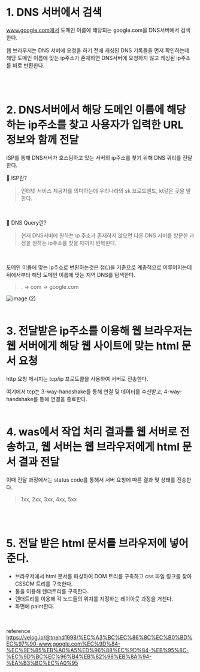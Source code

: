 # 1. DNS 서버에서 검색

www.google.com에서 도메인 이름에 해당되는 google.com을 DNS서버에서 검색한다.

웹 브라우저는 DNS 서버에 요청을 하기 전에 캐싱된 DNS 기록들을 먼저 확인하는데 해당 도메인 이름에 맞는 ip주소가 존재하면 DNS서버에 요청하지 않고 캐싱된 ip주소를 바로 반환한다.

<br><br>


# 2. DNS서버에서 해당 도메인 이름에 해당하는 ip주소를 찾고 사용자가 입력한 URL 정보와 함께 전달

ISP를 통해 DNS서버가 호스팅하고 있는 서버의 ip주소를 찾기 위해 DNS 쿼리를 전달한다.
<br>

🤔 ISP란?

> 인터넷 서비스 제공자를 의미하는데 우리나라의 sk 브로드밴드, kt같은 곳을 말한다.
> 
<br>

🤔 DNS Query란?

> 현재 DNS서버에 원하는 ip 주소가 존재하지 않으면 다른 DNS 서버를 방문한 과정을 원하는 ip주소를 찾을 때까지 반복한다.
> 
<br>

도메인 이름에 맞는 ip주소로 변환하는것은 점(.)을 기준으로 계층적으로 이루어지는데 뒤에서부터 해당 도메인 이름에 맞는 지역 DNS를 탐색한다.

> . → com → google.com

![image (2)](https://github.com/CS-Algorithm-Study/CS/assets/48826098/b917feae-c7a6-4dc1-b273-879078f5f43a)
<br>
<br>



# 3. 전달받은 ip주소를 이용해 웹 브라우저는 웹 서버에게 해당 웹 사이트에 맞는 html 문서 요청

http 요청 메시지는 tcp/ip 프로토콜을 사용하여 서버로 전송한다.

여기에서 tcp는 3-way-handshake를 통해 연결 및 데이터를 수신받고, 4-way-handshake를 통해 연결을 종료한다.
<br>
<br>

# 4. was에서 작업 처리 결과를 웹 서버로 전송하고, 웹 서버는 웹 브라우저에게 html 문서 결과 전달

이때 전달 과정에서는 status code를 통해서 서버 요청에 따른 결과 및 상태를 전송한다.

> 1xx, 2xx, 3xx, 4xx, 5xx
> 
<br>
<br>

# 5. 전달 받은 html 문서를 브라우저에 넣어준다.

- 브라우저에서 html 문서를 파싱하여 DOM 트리를 구축하고 css 파일 링크를 찾아 CSSOM 트리를 구축한다.
- 둘을 이용해 렌더트리를 구축한다.
- 렌더트리를 이용해 각 노드들의 위치를 지정하는 레이아웃 과정을 거친다.
- 화면에 paint한다.


<br><br>
reference<br>
https://velog.io/@tnehd1998/%EC%A3%BC%EC%86%8C%EC%B0%BD%EC%97%90-www.google.com%EC%9D%84-%EC%9E%85%EB%A0%A5%ED%96%88%EC%9D%84-%EB%95%8C-%EC%9D%BC%EC%96%B4%EB%82%98%EB%8A%94-%EA%B3%BC%EC%A0%95
